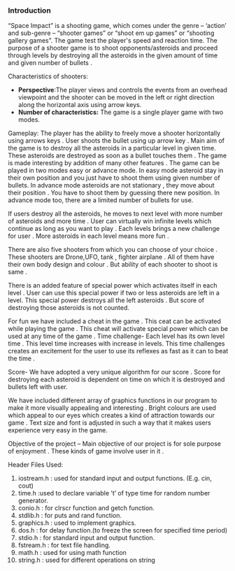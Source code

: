 ### Introduction

 “Space Impact” is a shooting game, which comes under the genre – ‘action’ and sub-genre – “shooter games” or “shoot em up games” or “shooting gallery games”. The game test the player's speed and reaction time. The purpose of a shooter game is to shoot opponents/asteroids and proceed through levels by destroying all the asteroids in the given amount of time and given number of bullets .

Characteristics of shooters:
* **Perspective**:The player views and controls the events from an overhead viewpoint and the shooter can be moved in the left or right direction along the horizontal axis using arrow keys.
* **Number of characteristics:** The game is a single player game with two modes.

Gameplay: The player has the ability to freely move a shooter horizontally using arrows keys . User shoots the bullet using up arrow key . Main aim of the game is to destroy all the asteroids in a particular level in given time. These asteroids are destroyed as soon  as a bullet touches them .  The game is made interesting by addition of many other features .
 The game can be played in two modes easy or advance mode.
In easy  mode asteroid stay in their own position and you just have to shoot them using given number of bullets.
In  advance mode asteroids are not stationary , they move about their position . You have to shoot them by guessing there new position. In advance mode too, there are a limited number of bullets for use.

If users destroy all the asteroids, he moves to next level with more number of asteroids and more time . User can virtually win infinite levels which continue as long as you want to play . Each levels brings a new challenge for user . More asteroids in each level means more fun .  

There are also five shooters from which you can choose of your choice . These shooters are Drone,UFO, tank , fighter airplane . All of them have their own body design and colour . But ability of each shooter to shoot is same .

There is an added feature of special power which activates itself in each level . User can use this special power if two or less asteroids are left in a level. This special power destroys all the left asteroids . But score of destroying those asteroids is not counted.

For fun we have included a cheat in the game . This ceat can be activated while playing the game . This cheat will activate special power which can be used at any time of the game .
Time challenge- Each level has its own level time . This level time increases with increase in levels. This time challenges creates an excitement for the user to use its reflexes as fast as it can to beat the time .

Score- We have adopted a very unique algorithm for our score . Score for destroying each asteroid is dependent on time on which it is destroyed and bullets left with user.

We have included different array of graphics functions in our program to make it more visually appealing and interesting . Bright colours are used which appeal to our eyes which creates a kind of attraction towards our game . Text size and font is adjusted in such a way that it makes users experience very easy in the game.

Objective of the project – Main objective of our project is for sole purpose of enjoyment . These kinds of game involve user in it .


Header Files Used:
1. iostream.h : used for standard input and output functions. (E.g. cin, cout)
2. time.h :used to declare variable ’t’ of type time for random number generator.
3. conio.h : for clrscr function and getch function.
4. stdlib.h : for puts and rand function.
5. graphics.h : used to implement graphics.
6. dos.h : for delay function.(to freeze the screen for specified time period)
7. stdio.h : for standard input and output function.
8. fstream.h : for text file handling.
9. math.h : used for using math function
10. string.h : used for different operations on string

[](./img/1.png)
[](./img/2.png)
